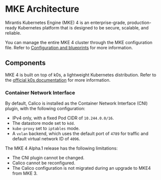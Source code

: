 # MKE Architecture

Mirantis Kubernetes Engine (MKE) 4 is an enterprise-grade, production-ready
Kubernetes platform that is designed to be secure, scalable, and reliable.

You can manage the entire MKE 4 cluster through the MKE configuration file.
Refer to [Configuration and blueprints](configuration.md) for more information.

## Components

MKE 4 is built on top of k0s, a lightweight Kubernetes distribution.
Refer to the [official k0s documentation](https://docs.k0sproject.io/v1.29.3+k0s.0/)
for more information.

<!-- ### Control plane -->

<!-- [Discuss the control plane component and its function] -->

### Container Network Interface

By default, Calico is installed as the Container Network Interface (CNI) plugin, with the following configuration:

- IPv4 only, with a fixed Pod CIDR of `10.244.0.0/16`.
- The datastore mode set to `kdd`.
- `kube-proxy` set to `iptables` mode.
- A `vxlan` backend, which uses the default port of `4789` for traffic and default virtual network ID of `4096`.

The MKE 4 Alpha.1 release has the following limitations:

- The CNI plugin cannot be changed.
- Calico cannot be reconfigured.
- The Calico configuration is not migrated during an upgrade to MKE4 from MKE 3.

<!-- ### Data Plane -->

<!-- [Discuss the data plane components and their functions] -->

<!-- ## High-Level Diagram -->

<!-- [Include a high-level diagram illustrating the MKE architecture] -->

<!-- ## Deployment considerations -->

<!-- [Highlight any important considerations for deploying MKE] -->

<!-- ## Conclusion [Wrap up the document with a conclusion or summary] -->

<!-- ### Control plane -->

<!-- [Discuss the control plane component and its function] -->
